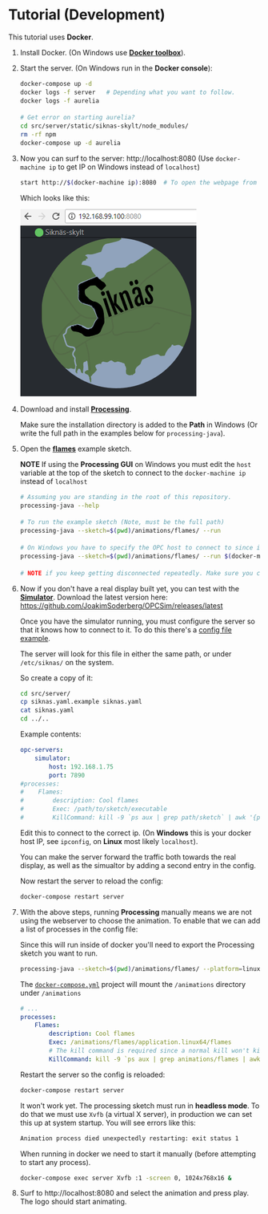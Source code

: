 Tutorial (Development)
======================

This tutorial uses **Docker**.

1. Install Docker. (On Windows use [**Docker toolbox**](https://docs.docker.com/toolbox/toolbox_install_windows/)).

2. Start the server. (On Windows run in the **Docker console**):

    ```bash
    docker-compose up -d
    docker logs -f server   # Depending what you want to follow.
    docker logs -f aurelia

    # Get error on starting aurelia?
    cd src/server/static/siknas-skylt/node_modules/
    rm -rf npm
    docker-compose up -d aurelia
    ```

3. Now you can surf to the server: http://localhost:8080 (Use `docker-machine ip` to get IP on Windows instead of `localhost`)
    ```bash
    start http://$(docker-machine ip):8080  # To open the webpage from the console on Windows.
    ```
    Which looks like this:

    ![Siknäs skylt website](docs/images/website.png)

4. Download and install [**Processing**](https://processing.org/).

    Make sure the installation directory is added to the **Path** in Windows (Or write the full path in the examples below for `processing-java`).

5. Open the [**flames**](animations/flames/flames.pde) example sketch.

    **NOTE** If using the **Processing GUI** on Windows you must edit the `host` variable at the top of the sketch to connect to the `docker-machine ip` instead of `localhost`

    ```bash
    # Assuming you are standing in the root of this repository.
    processing-java --help

    # To run the example sketch (Note, must be the full path)
    processing-java --sketch=$(pwd)/animations/flames/ --run

    # On Windows you have to specify the OPC host to connect to since it is not localhost.
    processing-java --sketch=$(pwd)/animations/flames/ --run $(docker-machine ip):7890

    # NOTE if you keep getting disconnected repeatedly. Make sure you connect to port 7890.
    ```

6. Now if you don't have a real display built yet, you can test with the [**Simulator**](https://github.com/JoakimSoderberg/OPCSim). Download the latest version here: https://github.com/JoakimSoderberg/OPCSim/releases/latest

    Once you have the simulator running, you must configure the server so that it knows how to connect to it. To do this there's a [config file example](src/server/siknas.yaml.example).

    The server will look for this file in either the same path, or under `/etc/siknas/` on the system.

    So create a copy of it:

    ```bash
    cd src/server/
    cp siknas.yaml.example siknas.yaml
    cat siknas.yaml
    cd ../..
    ```

    Example contents:
    ```yaml
    opc-servers:
        simulator:
            host: 192.168.1.75
            port: 7890
    #processes:
    #    Flames:
    #        description: Cool flames
    #        Exec: /path/to/sketch/executable
    #        KillCommand: kill -9 `ps aux | grep path/sketch` | awk '{print $1}'
    ```

    Edit this to connect to the correct ip. (On **Windows** this is your docker host IP, see `ipconfig`, on **Linux** most likely `localhost`).

    You can make the server forward the traffic both towards the real display, as well as the simualtor by adding a second entry in the config.

    Now restart the server to reload the config:

    ```bash
    docker-compose restart server
    ```

7. With the above steps, running **Processing** manually means we are not using the webserver to choose the animation. To enable that we can add a list of processes in the config file:

    Since this will run inside of docker you'll need to export the Processing sketch you want to run.

    ```bash
    processing-java --sketch=$(pwd)/animations/flames/ --platform=linux --export
    ```

    The [`docker-compose.yml`](docker-compose.yml) project will mount the `/animations` directory under `/animations`

    ```yaml
    # ...
    processes:
        Flames:
            description: Cool flames
            Exec: /animations/flames/application.linux64/flames
            # The kill command is required since a normal kill won't kill the Java process otherwise.
            KillCommand: kill -9 `ps aux | grep animations/flames | awk '{print $1}'`
    ```

    Restart the server so the config is reloaded:

    ```bash
    docker-compose restart server
    ```

    It won't work yet. The processing sketch must run in **headless mode**. To do that we must use `Xvfb` (a virtual X server), in production we can set this up at system startup. You will see errors like this:

    ```bash
    Animation process died unexpectedly restarting: exit status 1
    ```

    When running in docker we need to start it manually (before attempting to start any process).

    ```bash
    docker-compose exec server Xvfb :1 -screen 0, 1024x768x16 &
    ```

8. Surf to http://localhost:8080 and select the animation and press play. The logo should start animating.


